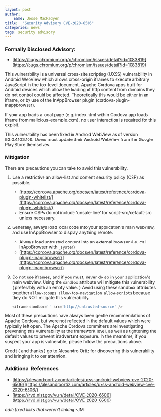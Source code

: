 ```yaml
---
layout: post
author:
    name: Jesse MacFadyen
title:  "Security Advisory CVE-2020-6506"
categories: news
tags: security advisory
---
```



### Formally Disclosed Advisory:
- [https://bugs.chromium.org/p/chromium/issues/detail?id=1083819](https://bugs.chromium.org/p/chromium/issues/detail?id=1083819)


This vulnerability is a universal cross-site scripting (UXSS) vulnerability in Android WebView which allows cross-origin iframes to execute arbitrary JavaScript in the top-level document.  Apache Cordova apps built for Android devices which allow the loading of http content from domains they do not control could be affected.  Theoretically this would be either in an iframe, or by use of the InAppBrowser plugin (cordova-plugin-inappbrowser).

If your app loads a local page (e.g. index.html within Cordova app loads iframe from [malicious-example.com](#)), no user interaction is required for this exploit.

This vulnerability has been fixed in Android WebView as of version 83.0.4103.106.
Users must update their Android WebView from the Google Play Store themselves.

### Mitigation

There are precautions you can take to avoid this vulnerability.

1. Use a restrictive an allow-list and content security policy (CSP) as possible.  
    - [https://cordova.apache.org/docs/en/latest/reference/cordova-plugin-whitelist/](https://cordova.apache.org/docs/en/latest/reference/cordova-plugin-whitelist/)
    - Ensure CSPs do not include 'unsafe-line' for script-src/default-src unless necessary.
1. Generally, always load local code into your application's main webview, and use InAppBrowser to display anything remote.
    - Always load untrusted content into an external browser (i.e. call InAppBrowser with `_system`)
    - [https://cordova.apache.org/docs/en/latest/reference/cordova-plugin-inappbrowser/](https://cordova.apache.org/docs/en/latest/reference/cordova-plugin-inappbrowser/)
1. Do not use iframes, and if you must, never do so in your application's main webview. Using the `sandbox` attribute will mitigate this vulnerability ( preferably with an empty value. ) Avoid using these sandbox attributes together `allow-popups allow-top-navigation allow-scripts` because they do NOT mitigate this vulnerability.
    
    ```js
    <iframe sandbox='' src='http://untrusted-source' />
    ```

Most of these precautions have always been gentle recommendations of Apache Cordova, but were not reflected in the default values which were typically left open. The Apache Cordova committers are investigating preventing this vulnerability at the framework level, as well as tightening the default values to prevent inadvertant exposure. In the meantime, if you suspect your app is vulnerable, please follow the precautions above.

Credit ( and thanks ) go to Alesandro Ortiz for discovering this vulnerability and bringing it to our attention.

### Additional References
- [https://alesandroortiz.com/articles/uxss-android-webview-cve-2020-6506/](https://alesandroortiz.com/articles/uxss-android-webview-cve-2020-6506/)
- [https://nvd.nist.gov/vuln/detail/CVE-2020-6506](https://nvd.nist.gov/vuln/detail/CVE-2020-6506)

_edit: fixed links that weren't linking_ -JM